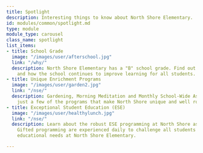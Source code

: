 ```yaml
---
title: Spotlight
description: Interesting things to know about North Shore Elementary.
id: modules/common/spotlight.md
type: module
module_type: carousel
class_name: spotlight
list_items:
- title: School Grade
  image: "/images/user/afterschool.jpg"
  link: "/why/"
  description: North Shore Elementary has a "B" school grade. Find out what this means,
    and how the school continues to improve learning for all students.
- title: Unique Enrichment Programs
  image: "/images/user/garden2.jpg"
  link: "/nse/"
  description: Gardening, Morning Meditation and Monthly School-Wide Assembly are
    just a few of the programs that make North Shore unique and well rounded.
- title: Exceptional Student Education (ESE)
  image: "/images/user/healthylunch.jpg"
  link: "/nse/"
  description: Learn about the robust ESE programming at North Shore as both ASD and
    Gifted programming are experienced daily to challenge all students and meet all
    educational needs at North Shore Elementary.

---
```

